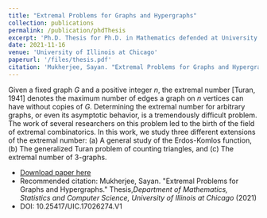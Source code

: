 ```yaml
---
title: "Extremal Problems for Graphs and Hypergraphs"
collection: publications
permalink: /publication/phdThesis
excerpt: 'Ph.D. Thesis for Ph.D. in Mathematics defended at University of Illinois at Chicago.'
date: 2021-11-16
venue: 'University of Illinois at Chicago'
paperurl: '/files/thesis.pdf'
citation: 'Mukherjee, Sayan. "Extremal Problems for Graphs and Hypergraphs." Thesis,<i>Department of Mathematics, Statistics and Computer Science, University of Illinois at Chicago</i> (2021).'
---
```

Given a fixed graph $G$ and a positive integer $n$, the extremal number [Turan, 1941] denotes the maximum number of edges a graph on $n$ vertices can have without copies of $G$. Determining the extremal number for arbitrary graphs, or even its asymptotic behavior, is a tremendously difficult problem. The work of several researchers on this problem led to the birth of the field of extremal combinatorics. In this work, we study three different extensions of the extremal number: (a) A general study of the Erdos-Komlos function, (b) The generalized Turan problem of counting triangles, and (c) The extremal number of $3$-graphs.

+ [Download paper here](/files/thesis.pdf)
+ Recommended citation: Mukherjee, Sayan. "Extremal Problems for Graphs and Hypergraphs." Thesis,<i>Department of Mathematics, Statistics and Computer Science, University of Illinois at Chicago</i> (2021)
+ DOI: 10.25417/UIC.17026274.V1